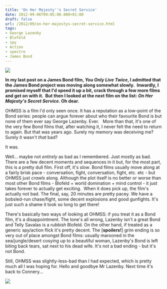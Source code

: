 ```yaml
---
title: 'On Her Majesty''s Secret Service'
date: 2012-09-06T09:05:00.000+01:00
draft: false
url: /2012/09/on-her-majestys-secret-service.html
tags: 
- George Lazenby
- Blofeld
- spy
- Action
- spectre
- James Bond
---
```


![](/blogspot/AVvXsEjDGpauZysGCJS5pbe-YIN9NRApbxJTdZ-JB22CT7p4Gc5cMKo8XciCosgU_J5EtFPhrxAOq5gZiCqe0DQVNGaA76FxVaUdcmiUHxmtWEWw0vNJOEuNVNWoMtJQ8RFkPVtJErqDOA4288I/s800/ohmss.jpg)

  
  
**In my last post on a James Bond film, _You Only Live Twice_, I admitted that the James Bond project was moving along somewhat slowly.  Inwardly, I promised myself that I'd speed it up a bit, crack through a few more films and get on with it.  But then I looked at the next film on the list: _On Her Majesty's Secret Service_. Oh dear.**  
  
OHMSS is a film I'd only seen once. It has a reputation as a low-point of the Bond series: people can argue forever about who their favourite Bond is but none of them ever say George Lazenby. Ever.   More than that, it's one of the very few Bond films that, after watching it, I never felt the need to return to again. But that was years ago. Surely my memory was deceiving me? Surely it wasn't _that_ bad?  
  
It was.  
  
Well... maybe not _entirely_ as bad as I remembered. Just mostly as bad.  There are a few decent moments and sequences in it but, for the most part, this is a pretty dull film. First off, it's _slow_. Bond films usually move along at a fairly brisk pace - conversation, fight, conversation, fight, etc. etc - but OHMSS just _crawls_ along. Although the plot itself is no better or worse than most other Bond films - Blofeld + world domination + mind control - it just takes forever to actually get exciting.  When it does pick up, the film's actually not bad. The final, say, 20 minutes are pretty pacey. We have a bobsled-run chase/fight, some decent explosions and good gunfights. It's just such a shame it took so long to get there!  
  
There's basically two ways of looking at OHMSS: if you treat it as a Bond film, it's a disappointment. The tone's all wrong, Lazenby isn't a great Bond and Telly Savalas is a _rubbish_ Blofeld. On the other hand, if treated as a generic spy/action flick it's pretty decent. The \[**spoilers!**\] grim ending is so very out of place amongst Bond films: usually marooned in the sea/jungle/desert cosying up to a beautiful woman, Lazenby's Bond is left biting back tears, sat next to his dead wife. It's not a bad ending - but it's not Bond.  
  
Still, OHMSS was slightly-less-bad than I had expected, which is pretty much all I was hoping for. Hello and goodbye Mr Lazenby. Next time it's back to Connery...  
  

![](/blogspot/AVvXsEjbnzEblghrs9blEnDU3YTmIlDNfkHRSiZRl1F3k8AjrYBprbD18j5AVrtmZCRIzqf-nv_ORtf5U6-CIQVPN-GDQ8Tm2Wwzm5g6jxcMxK6qGeF6DV_J9nNGXqQ4ukw2uV7vdV_JZCtAU1k/s800/ohmss2.jpg)